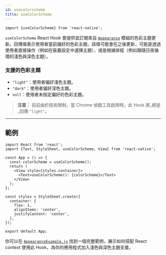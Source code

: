 ```yaml
---
id: usecolorscheme
title: useColorScheme
---
```


```tsx
import {useColorScheme} from 'react-native';
```

`useColorScheme` React Hook 會提供並訂閱來自 [`Appearance`](appearance) 模組的色彩主題更新。回傳值表示使用者當前偏好的色彩主題。該值可能會在之後更新，可能是透過使用者直接操作（例如在裝置設定中選擇主題），或是根據排程（例如跟隨日夜循環的淺色與深色主題）。

### 支援的色彩主題

- `"light"`：使用者偏好淺色主題。
- `"dark"`：使用者偏好深色主題。
- `null`：使用者未指定偏好的色彩主題。

> **注意：** 目前由於技術限制，當 Chrome 偵錯工具啟用時，此 Hook 將_總是_回傳 `"light"`。

---

## 範例

```SnackPlayer
import React from 'react';
import {Text, StyleSheet, useColorScheme, View} from 'react-native';

const App = () => {
  const colorScheme = useColorScheme();
  return (
    <View style={styles.container}>
      <Text>useColorScheme(): {colorScheme}</Text>
    </View>
  );
};

const styles = StyleSheet.create({
  container: {
    flex: 1,
    alignItems: 'center',
    justifyContent: 'center',
  },
});

export default App;
```

你可以在 [`AppearanceExample.js`](https://github.com/facebook/react-native/blob/main/packages/rn-tester/js/examples/Appearance/AppearanceExample.js) 找到一個完整範例，展示如何搭配 React context 使用此 Hook，為你的應用程式加入淺色與深色主題支援。